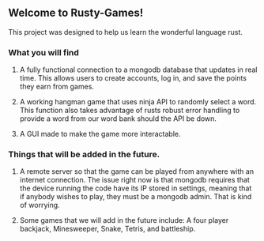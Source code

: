 ## Welcome to Rusty-Games!


This project was designed to help us learn the wonderful language rust. 


### What you will find

1. A fully functional connection to a mongodb database that updates in real time. This allows users to create accounts, log in, and save the points they earn from games.

2. A working hangman game that uses ninja API to randomly select a word. This function also takes advantage of rusts robust error handling to provide a word from our word bank should the API be down.

3. A GUI made to make the game more interactable.


### Things that will be added in the future.

1. A remote server so that the game can be played from anywhere with an internet connection. The issue right now is that mongodb requires that the device running the code have its IP stored in settings, meaning that if anybody wishes to play, they must be a mongodb admin. That is kind of worrying.

2. Some games that we will add in the future include: A four player backjack, Minesweeper, Snake, Tetris, and battleship. 
